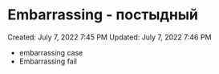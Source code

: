 # Embarrassing - постыдный

Created: July 7, 2022 7:45 PM
Updated: July 7, 2022 7:46 PM

- embarrassing case
- Embarrassing fail